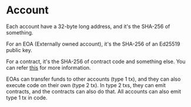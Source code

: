 # Account

Each account have a 32-byte long address, and it's the SHA-256 of something.

For an EOA (Externally owned account), it's the SHA-256 of an Ed25519 public key.

For a contract, it's the SHA-256 of contract code and something else. You can refer [this](../core/block/vm_syscall.go) for more information.

EOAs can transfer funds to other accounts (type 1 tx), and they can also execute code on their own (type 2 tx). In type 2 txs, they can emit contracts, and the contracts can also do that. All accounts can also emit type 1 tx in code.